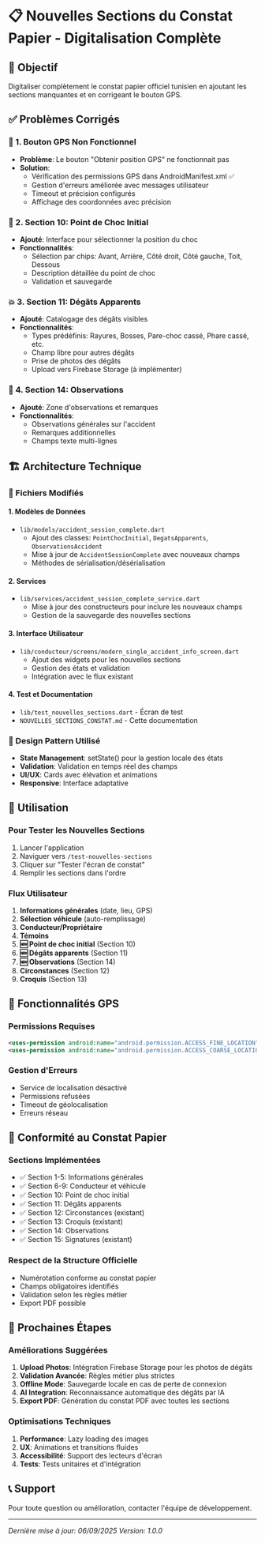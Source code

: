 # 📋 Nouvelles Sections du Constat Papier - Digitalisation Complète

## 🎯 Objectif
Digitaliser complètement le constat papier officiel tunisien en ajoutant les sections manquantes et en corrigeant le bouton GPS.

## ✅ Problèmes Corrigés

### 🔧 1. Bouton GPS Non Fonctionnel
- **Problème**: Le bouton "Obtenir position GPS" ne fonctionnait pas
- **Solution**: 
  - Vérification des permissions GPS dans AndroidManifest.xml ✅
  - Gestion d'erreurs améliorée avec messages utilisateur
  - Timeout et précision configurés
  - Affichage des coordonnées avec précision

### 📍 2. Section 10: Point de Choc Initial
- **Ajouté**: Interface pour sélectionner la position du choc
- **Fonctionnalités**:
  - Sélection par chips: Avant, Arrière, Côté droit, Côté gauche, Toit, Dessous
  - Description détaillée du point de choc
  - Validation et sauvegarde

### 💥 3. Section 11: Dégâts Apparents  
- **Ajouté**: Catalogage des dégâts visibles
- **Fonctionnalités**:
  - Types prédéfinis: Rayures, Bosses, Pare-choc cassé, Phare cassé, etc.
  - Champ libre pour autres dégâts
  - Prise de photos des dégâts
  - Upload vers Firebase Storage (à implémenter)

### 📝 4. Section 14: Observations
- **Ajouté**: Zone d'observations et remarques
- **Fonctionnalités**:
  - Observations générales sur l'accident
  - Remarques additionnelles
  - Champs texte multi-lignes

## 🏗️ Architecture Technique

### 📁 Fichiers Modifiés

#### 1. Modèles de Données
- `lib/models/accident_session_complete.dart`
  - Ajout des classes: `PointChocInitial`, `DegatsApparents`, `ObservationsAccident`
  - Mise à jour de `AccidentSessionComplete` avec nouveaux champs
  - Méthodes de sérialisation/désérialisation

#### 2. Services
- `lib/services/accident_session_complete_service.dart`
  - Mise à jour des constructeurs pour inclure les nouveaux champs
  - Gestion de la sauvegarde des nouvelles sections

#### 3. Interface Utilisateur
- `lib/conducteur/screens/modern_single_accident_info_screen.dart`
  - Ajout des widgets pour les nouvelles sections
  - Gestion des états et validation
  - Intégration avec le flux existant

#### 4. Test et Documentation
- `lib/test_nouvelles_sections.dart` - Écran de test
- `NOUVELLES_SECTIONS_CONSTAT.md` - Cette documentation

### 🎨 Design Pattern Utilisé
- **State Management**: setState() pour la gestion locale des états
- **Validation**: Validation en temps réel des champs
- **UI/UX**: Cards avec élévation et animations
- **Responsive**: Interface adaptative

## 🚀 Utilisation

### Pour Tester les Nouvelles Sections
1. Lancer l'application
2. Naviguer vers `/test-nouvelles-sections`
3. Cliquer sur "Tester l'écran de constat"
4. Remplir les sections dans l'ordre

### Flux Utilisateur
1. **Informations générales** (date, lieu, GPS)
2. **Sélection véhicule** (auto-remplissage)
3. **Conducteur/Propriétaire**
4. **Témoins**
5. **🆕 Point de choc initial** (Section 10)
6. **🆕 Dégâts apparents** (Section 11)  
7. **🆕 Observations** (Section 14)
8. **Circonstances** (Section 12)
9. **Croquis** (Section 13)

## 📱 Fonctionnalités GPS

### Permissions Requises
```xml
<uses-permission android:name="android.permission.ACCESS_FINE_LOCATION" />
<uses-permission android:name="android.permission.ACCESS_COARSE_LOCATION" />
```

### Gestion d'Erreurs
- Service de localisation désactivé
- Permissions refusées
- Timeout de géolocalisation
- Erreurs réseau

## 🎯 Conformité au Constat Papier

### Sections Implémentées
- ✅ Section 1-5: Informations générales
- ✅ Section 6-9: Conducteur et véhicule
- ✅ Section 10: Point de choc initial
- ✅ Section 11: Dégâts apparents
- ✅ Section 12: Circonstances (existant)
- ✅ Section 13: Croquis (existant)
- ✅ Section 14: Observations
- ✅ Section 15: Signatures (existant)

### Respect de la Structure Officielle
- Numérotation conforme au constat papier
- Champs obligatoires identifiés
- Validation selon les règles métier
- Export PDF possible

## 🔮 Prochaines Étapes

### Améliorations Suggérées
1. **Upload Photos**: Intégration Firebase Storage pour les photos de dégâts
2. **Validation Avancée**: Règles métier plus strictes
3. **Offline Mode**: Sauvegarde locale en cas de perte de connexion
4. **AI Integration**: Reconnaissance automatique des dégâts par IA
5. **Export PDF**: Génération du constat PDF avec toutes les sections

### Optimisations Techniques
1. **Performance**: Lazy loading des images
2. **UX**: Animations et transitions fluides
3. **Accessibilité**: Support des lecteurs d'écran
4. **Tests**: Tests unitaires et d'intégration

## 📞 Support

Pour toute question ou amélioration, contacter l'équipe de développement.

---
*Dernière mise à jour: 06/09/2025*
*Version: 1.0.0*
